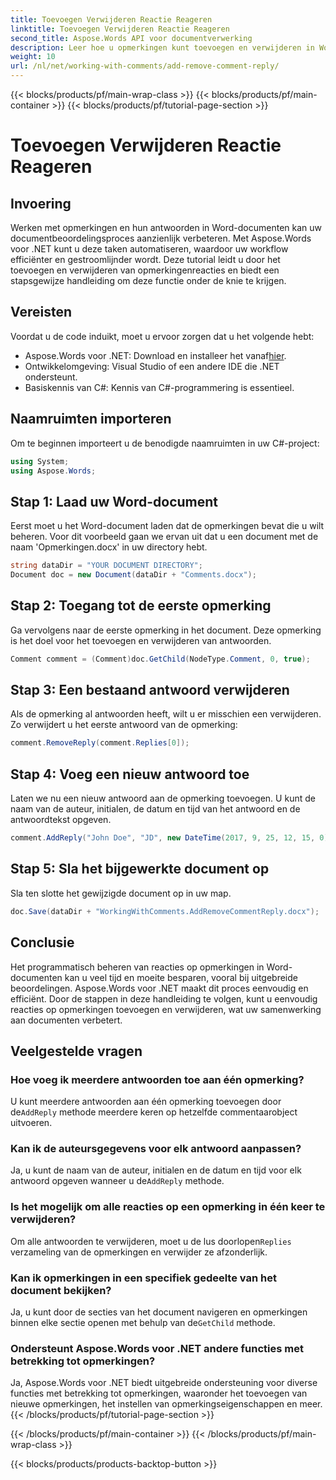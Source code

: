 ```yaml
---
title: Toevoegen Verwijderen Reactie Reageren
linktitle: Toevoegen Verwijderen Reactie Reageren
second_title: Aspose.Words API voor documentverwerking
description: Leer hoe u opmerkingen kunt toevoegen en verwijderen in Word-documenten met Aspose.Words voor .NET. Verbeter uw samenwerking aan documenten met deze stapsgewijze handleiding.
weight: 10
url: /nl/net/working-with-comments/add-remove-comment-reply/
---
```


{{< blocks/products/pf/main-wrap-class >}}
{{< blocks/products/pf/main-container >}}
{{< blocks/products/pf/tutorial-page-section >}}

# Toevoegen Verwijderen Reactie Reageren

## Invoering

Werken met opmerkingen en hun antwoorden in Word-documenten kan uw documentbeoordelingsproces aanzienlijk verbeteren. Met Aspose.Words voor .NET kunt u deze taken automatiseren, waardoor uw workflow efficiënter en gestroomlijnder wordt. Deze tutorial leidt u door het toevoegen en verwijderen van opmerkingenreacties en biedt een stapsgewijze handleiding om deze functie onder de knie te krijgen.

## Vereisten

Voordat u de code induikt, moet u ervoor zorgen dat u het volgende hebt:

-  Aspose.Words voor .NET: Download en installeer het vanaf[hier](https://releases.aspose.com/words/net/).
- Ontwikkelomgeving: Visual Studio of een andere IDE die .NET ondersteunt.
- Basiskennis van C#: Kennis van C#-programmering is essentieel.

## Naamruimten importeren

Om te beginnen importeert u de benodigde naamruimten in uw C#-project:

```csharp
using System;
using Aspose.Words;
```

## Stap 1: Laad uw Word-document

Eerst moet u het Word-document laden dat de opmerkingen bevat die u wilt beheren. Voor dit voorbeeld gaan we ervan uit dat u een document met de naam 'Opmerkingen.docx' in uw directory hebt.

```csharp
string dataDir = "YOUR DOCUMENT DIRECTORY";
Document doc = new Document(dataDir + "Comments.docx");
```

## Stap 2: Toegang tot de eerste opmerking

Ga vervolgens naar de eerste opmerking in het document. Deze opmerking is het doel voor het toevoegen en verwijderen van antwoorden.

```csharp
Comment comment = (Comment)doc.GetChild(NodeType.Comment, 0, true);
```

## Stap 3: Een bestaand antwoord verwijderen

Als de opmerking al antwoorden heeft, wilt u er misschien een verwijderen. Zo verwijdert u het eerste antwoord van de opmerking:

```csharp
comment.RemoveReply(comment.Replies[0]);
```

## Stap 4: Voeg een nieuw antwoord toe

Laten we nu een nieuw antwoord aan de opmerking toevoegen. U kunt de naam van de auteur, initialen, de datum en tijd van het antwoord en de antwoordtekst opgeven.

```csharp
comment.AddReply("John Doe", "JD", new DateTime(2017, 9, 25, 12, 15, 0), "New reply");
```

## Stap 5: Sla het bijgewerkte document op

Sla ten slotte het gewijzigde document op in uw map.

```csharp
doc.Save(dataDir + "WorkingWithComments.AddRemoveCommentReply.docx");
```

## Conclusie

Het programmatisch beheren van reacties op opmerkingen in Word-documenten kan u veel tijd en moeite besparen, vooral bij uitgebreide beoordelingen. Aspose.Words voor .NET maakt dit proces eenvoudig en efficiënt. Door de stappen in deze handleiding te volgen, kunt u eenvoudig reacties op opmerkingen toevoegen en verwijderen, wat uw samenwerking aan documenten verbetert.

## Veelgestelde vragen

### Hoe voeg ik meerdere antwoorden toe aan één opmerking?

 U kunt meerdere antwoorden aan één opmerking toevoegen door de`AddReply` methode meerdere keren op hetzelfde commentaarobject uitvoeren.

### Kan ik de auteursgegevens voor elk antwoord aanpassen?

 Ja, u kunt de naam van de auteur, initialen en de datum en tijd voor elk antwoord opgeven wanneer u de`AddReply` methode.

### Is het mogelijk om alle reacties op een opmerking in één keer te verwijderen?

Om alle antwoorden te verwijderen, moet u de lus doorlopen`Replies` verzameling van de opmerkingen en verwijder ze afzonderlijk.

### Kan ik opmerkingen in een specifiek gedeelte van het document bekijken?

 Ja, u kunt door de secties van het document navigeren en opmerkingen binnen elke sectie openen met behulp van de`GetChild` methode.

### Ondersteunt Aspose.Words voor .NET andere functies met betrekking tot opmerkingen?

Ja, Aspose.Words voor .NET biedt uitgebreide ondersteuning voor diverse functies met betrekking tot opmerkingen, waaronder het toevoegen van nieuwe opmerkingen, het instellen van opmerkingseigenschappen en meer.
{{< /blocks/products/pf/tutorial-page-section >}}

{{< /blocks/products/pf/main-container >}}
{{< /blocks/products/pf/main-wrap-class >}}

{{< blocks/products/products-backtop-button >}}
